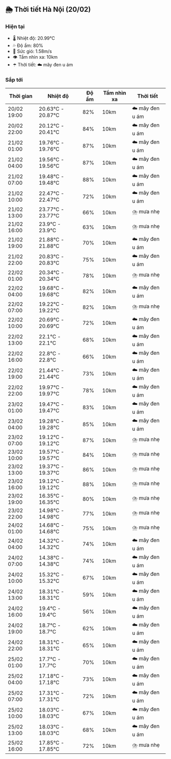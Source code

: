 ## 🌦️ Thời tiết Hà Nội (20/02)

### Hiện tại

- 🌡️ Nhiệt độ: 20.99℃
- 💦 Độ ẩm: 80%
- 💨 Sức gió: 1.58m/s
- 👁️ Tầm nhìn xa: 10km
- ☂️ Thời tiết: ☁️ mây đen u ám

### Sắp tới

| Thời gian | Nhiệt độ | Độ ẩm | Tầm nhìn xa | Thời tiết |
| --- | --- | --- | --- | --- |
| 20/02 19:00 | 20.63℃ - 20.87℃ | 82% | 10km | ☁️ mây đen u ám |
| 20/02 22:00 | 20.12℃ - 20.41℃ | 84% | 10km | ☁️ mây đen u ám |
| 21/02 01:00 | 19.76℃ - 19.76℃ | 87% | 10km | ☁️ mây đen u ám |
| 21/02 04:00 | 19.56℃ - 19.56℃ | 87% | 10km | ☁️ mây đen u ám |
| 21/02 07:00 | 19.48℃ - 19.48℃ | 88% | 10km | ☁️ mây đen u ám |
| 21/02 10:00 | 22.47℃ - 22.47℃ | 72% | 10km | ☁️ mây đen u ám |
| 21/02 13:00 | 23.77℃ - 23.77℃ | 66% | 10km | ⛈️ mưa nhẹ |
| 21/02 16:00 | 23.9℃ - 23.9℃ | 63% | 10km | ⛈️ mưa nhẹ |
| 21/02 19:00 | 21.88℃ - 21.88℃ | 70% | 10km | ☁️ mây đen u ám |
| 21/02 22:00 | 20.83℃ - 20.83℃ | 75% | 10km | ☁️ mây đen u ám |
| 22/02 01:00 | 20.34℃ - 20.34℃ | 78% | 10km | ⛈️ mưa nhẹ |
| 22/02 04:00 | 19.68℃ - 19.68℃ | 82% | 10km | ☁️ mây đen u ám |
| 22/02 07:00 | 19.22℃ - 19.22℃ | 82% | 10km | ⛈️ mưa nhẹ |
| 22/02 10:00 | 20.69℃ - 20.69℃ | 72% | 10km | ☁️ mây đen u ám |
| 22/02 13:00 | 22.1℃ - 22.1℃ | 68% | 10km | ☁️ mây đen u ám |
| 22/02 16:00 | 22.8℃ - 22.8℃ | 66% | 10km | ☁️ mây đen u ám |
| 22/02 19:00 | 21.44℃ - 21.44℃ | 73% | 10km | ☁️ mây đen u ám |
| 22/02 22:00 | 19.97℃ - 19.97℃ | 78% | 10km | ☁️ mây đen u ám |
| 23/02 01:00 | 19.47℃ - 19.47℃ | 83% | 10km | ☁️ mây đen u ám |
| 23/02 04:00 | 19.28℃ - 19.28℃ | 85% | 10km | ☁️ mây đen u ám |
| 23/02 07:00 | 19.12℃ - 19.12℃ | 87% | 10km | ⛈️ mưa nhẹ |
| 23/02 10:00 | 19.57℃ - 19.57℃ | 84% | 10km | ⛈️ mưa nhẹ |
| 23/02 13:00 | 19.37℃ - 19.37℃ | 86% | 10km | ⛈️ mưa nhẹ |
| 23/02 16:00 | 19.12℃ - 19.12℃ | 88% | 10km | ⛈️ mưa nhẹ |
| 23/02 19:00 | 16.35℃ - 16.35℃ | 80% | 10km | ⛈️ mưa nhẹ |
| 23/02 22:00 | 14.98℃ - 14.98℃ | 77% | 10km | ⛈️ mưa nhẹ |
| 24/02 01:00 | 14.68℃ - 14.68℃ | 75% | 10km | ⛈️ mưa nhẹ |
| 24/02 04:00 | 14.32℃ - 14.32℃ | 74% | 10km | ☁️ mây đen u ám |
| 24/02 07:00 | 14.38℃ - 14.38℃ | 74% | 10km | ☁️ mây đen u ám |
| 24/02 10:00 | 15.32℃ - 15.32℃ | 67% | 10km | ☁️ mây đen u ám |
| 24/02 13:00 | 18.31℃ - 18.31℃ | 59% | 10km | ☁️ mây đen u ám |
| 24/02 16:00 | 19.4℃ - 19.4℃ | 56% | 10km | ☁️ mây đen u ám |
| 24/02 19:00 | 18.7℃ - 18.7℃ | 62% | 10km | ☁️ mây đen u ám |
| 24/02 22:00 | 18.31℃ - 18.31℃ | 65% | 10km | ☁️ mây đen u ám |
| 25/02 01:00 | 17.7℃ - 17.7℃ | 70% | 10km | ☁️ mây đen u ám |
| 25/02 04:00 | 17.18℃ - 17.18℃ | 73% | 10km | ☁️ mây đen u ám |
| 25/02 07:00 | 17.31℃ - 17.31℃ | 72% | 10km | ☁️ mây đen u ám |
| 25/02 10:00 | 18.03℃ - 18.03℃ | 67% | 10km | ☁️ mây đen u ám |
| 25/02 13:00 | 18.03℃ - 18.03℃ | 68% | 10km | ☁️ mây đen u ám |
| 25/02 16:00 | 17.85℃ - 17.85℃ | 72% | 10km | ⛈️ mưa nhẹ |
